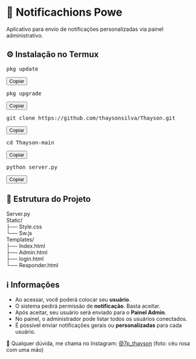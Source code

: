  <h1>📌 Notificachions Powe</h1>
  <p>Aplicativo para envio de notificações personalizadas via painel administrativo.</p>

  <h2>⚙️ Instalação no Termux</h2>
  <div class="command">
    <pre id="c1">pkg update</pre>
    <button onclick="copyText('c1')">Copiar</button>
  </div>
  <div class="command">
    <pre id="c2">pkg upgrade</pre>
    <button onclick="copyText('c2')">Copiar</button>
  </div>
  <div class="command">
    <pre id="c3">git clone https://github.com/thaysonsilva/Thayson.git</pre>
    <button onclick="copyText('c3')">Copiar</button>
  </div>
  <div class="command">
    <pre id="c4">cd Thayson-main</pre>
    <button onclick="copyText('c4')">Copiar</button>
  </div>
  <div class="command">
    <pre id="c5">python server.py</pre>
    <button onclick="copyText('c5')">Copiar</button>
  </div>

  <h2>📂 Estrutura do Projeto</h2>
  <div class="structure">
    Server.py <br>
    Static/<br>
    ├── Style.css<br>
    └── Sw.js<br>
    Templates/<br>
    ├── Index.html<br>
    ├── Admin.html<br>
    ├── login.html<br>
    └── Responder.html<br>
  </div>

  <h2>ℹ️ Informações</h2>
  <ul>
    <li>Ao acessar, você poderá colocar seu <strong>usuário</strong>.</li>
    <li>O sistema pedirá permissão de <strong>notificação</strong>. Basta aceitar.</li>
    <li>Após aceitar, seu usuário será enviado para o <strong>Painel Admin</strong>.</li>
    <li>No painel, o administrador pode listar todos os usuários conectados.</li>
    <li>É possível enviar notificações gerais ou <strong>personalizadas</strong> para cada usuário.</li>
  </ul>

  <footer>
    <p>💬 Qualquer dúvida, me chama no Instagram: 
      <a href="https://instagram.com/7p_thayson" target="_blank">@7p_thayson</a>  
      (foto: céu rosa com uma mão)
